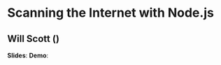 # Scanning the Internet with Node.js
## Will Scott ([](http://twitter.com/))

**Slides**: 
**Demo**:

